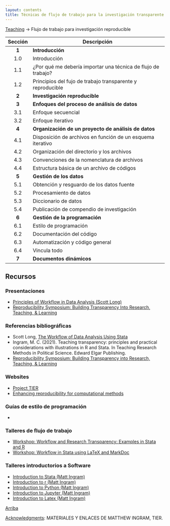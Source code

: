 ```yaml
---
layout: contents
title: Técnicas de flujo de trabajo para la investigación transparente y reproducible
---
```


<a name="Contenido"></a>

[Teaching](../../teaching) &rarr; Flujo de trabajo para investigación reproducible

| Sección       | Descripción  |
|:-------------:|--------------|
| **1**         | **Introducción** &nbsp;&nbsp; <a href="https://crenteriam.github.io/workshops/flujo-de-trabajo/introduccion/" style="color:black;"><i class="fa fa-folder-open" style="font-size:1em"></i></a> |
| 1.0       | Introducción  |
| 1.1       | ¿Por qué me debería importar una técnica de flujo de trabajo? |
| 1.2       | Principios del fujo de trabajo transparente y reproducible |
| **2**         | **Investigación reproducible** &nbsp;&nbsp; <a href="https://crenteriam.github.io/workshops/flujo-de-trabajo/investigacion-reproducible/" style="color:black;"><i class="fa fa-folder-open" style="font-size:1em"></i></a> |
| **3**         | **Enfoques del proceso de análisis de datos** &nbsp;&nbsp; <a href="https://crenteriam.github.io/workshops/flujo-de-trabajo/enfoques-analisisdedatos/" style="color:black;"><i class="fa fa-folder-open" style="font-size:1em"></i></a> |
| 3.1       | Enfoque secuencial |
| 3.2       | Enfoque iterativo |
| **4**         | **Organización de un proyecto de análisis de datos** &nbsp;&nbsp; <a href="https://crenteriam.github.io/workshops/flujo-de-trabajo/organizacion-proyectodeanalisis/" style="color:black;"><i class="fa fa-folder-open" style="font-size:1em"></i></a> |
| 4.1       | Disposición de archivos en función de un esquema iterativo |
| 4.2       | Organización del directorio y los archivos |
| 4.3       | Convenciones de la nomenclatura de archivos |
| 4.4       | Estructura básica de un archivo de códigos |
| **5**         | **Gestión de los datos** &nbsp;&nbsp; <a href="https://crenteriam.github.io/workshops/flujo-de-trabajo/gestion-datos/" style="color:black;"><i class="fa fa-folder-open" style="font-size:1em"></i></a> |
| 5.1       | Obtención y resguardo de los datos fuente |
| 5.2       | Procesamiento de datos |
| 5.3       | Diccionario de datos |
| 5.4       | Publicación de compendio de investigación |
| **6**         | **Gestión de la programación** &nbsp;&nbsp; <a href="https://crenteriam.github.io/workshops/flujo-de-trabajo/gestion-programacion/" style="color:black;"><i class="fa fa-folder-open" style="font-size:1em"></i></a> |
| 6.1       | Estilo de programación |
| 6.2       | Documentación del código |
| 6.3       | Automatización y código general |
| 6.4       | Vincula todo |
| **7**         | **Documentos dinámicos** &nbsp;&nbsp; <a href="https://crenteriam.github.io/training/dynamic-documents/dynamicdocs-stata/" style="color:black;"><i class="fa fa-folder-open" style="font-size:1em"></i></a> |

## Recursos

### Presentaciones
- [Principles of Workflow in Data Analysis (Scott Long)](https://media.dlib.indiana.edu/media_objects/6h440x04w)
- [Reproducibility Symposium: Building Transparency Into Research, Teaching, & Learning](https://www.youtube.com/watch?v=oVitDKKCLZ8&t=129s&ab_channel=ualbanylibrary)

### Referencias bibliográficas
- Scott Long, [The Workflow of Data Analysis Using Stata](https://www.stata.com/bookstore/workflow-data-analysis-stata/)
- Ingram, M. C. (2021). Teaching transparency: principles and practical considerations with illustrations in R and Stata. In Teaching Research Methods in Political Science. Edward Elgar Publishing.
- [Reproducibility Symposium: Building Transparency into Research, Teaching, & Learning](https://scholarsarchive.library.albany.edu/open_access_week/2019/schedule/2/)

### Websites
- [Project TIER](https://www.projecttier.org/)
- [Enhancing reproducibility for computational methods](http://science.sciencemag.org/content/354/6317/1240)

### Guías de estilo de programación
-
### Talleres de flujo de trabajo
- [Workshop: Workflow and Research Transparency: Examples in Stata and R](http://mattingram.net/teaching/workshops/workflowRstata/)
- [Workshop: Workflow in Stata using LaTeX and MarkDoc](http://mattingram.net/teaching/workshops/workflowstata/)

### Talleres introductorios a Software
- [Introduction to Stata (Matt Ingram)](http://mattingram.net/teaching/workshops/introstata/)
- [Introduction to r (Matt Ingram)](http://mattingram.net/teaching/workshops/introR/)
- [Introduction to Python (Matt Ingram)](http://mattingram.net/teaching/workshops/introPython/)
- [Introduction to Jupyter (Matt Ingram)](http://mattingram.net/teaching/workshops/introjupyter/)
- [Introduction to Latex (Matt Ingram)](http://mattingram.net/teaching/workshops/introlatex/)

[Arriba](#Contenido)


<u>Acknowledgments</u>: MATERIALES Y ENLACES DE MATTHEW INGRAM, TIER.
